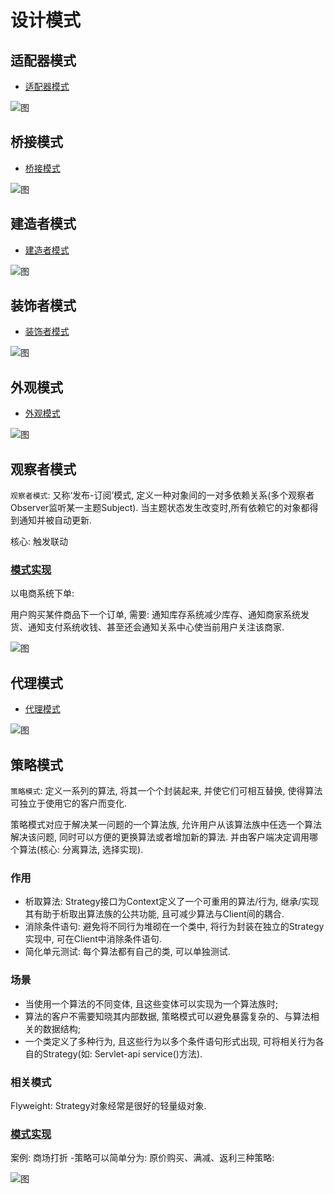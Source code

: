 
# 设计模式


## 适配器模式

- [适配器模式](src/main/java/adapter/)

![图](src/main/java/adapter/adapter.png)

## 桥接模式

- [桥接模式](src/main/java/bridge)

![图](src/main/java/bridge/bridge.png)

## 建造者模式

- [建造者模式](src/main/java/builder)

![图](src/main/java/builder/builder.png)

## 装饰者模式

- [装饰者模式](src/main/java/decorator)

![图](src/main/java/decorator/decorator.png)

## 外观模式

- [外观模式](src/main/java/facade)

![图](src/main/java/facade/facade.png)

## 观察者模式

`观察者模式`: 又称‘发布-订阅’模式, 定义一种对象间的一对多依赖关系(多个观察者Observer监听某一主题Subject). 当主题状态发生改变时,所有依赖它的对象都得到通知并被自动更新.

核心: 触发联动

### [模式实现](src/main/java/observer)

以电商系统下单:

用户购买某件商品下一个订单, 需要: 通知库存系统减少库存、通知商家系统发货、通知支付系统收钱、甚至还会通知关系中心使当前用户关注该商家.

![图](src/main/java/observer/observer.png)

## 代理模式

- [代理模式](src/main/java/proxy)

![图](src/main/java/proxy/proxy.png)

## 策略模式

`策略模式`: 定义一系列的算法, 将其一个个封装起来, 并使它们可相互替换, 使得算法可独立于使用它的客户而变化.

策略模式对应于解决某一问题的一个算法族, 允许用户从该算法族中任选一个算法解决该问题, 同时可以方便的更换算法或者增加新的算法. 并由客户端决定调用哪个算法(核心: 分离算法, 选择实现).

### 作用

- 析取算法: Strategy接口为Context定义了一个可重用的算法/行为, 继承/实现其有助于析取出算法族的公共功能, 且可减少算法与Client间的耦合.
- 消除条件语句: 避免将不同行为堆砌在一个类中, 将行为封装在独立的Strategy实现中, 可在Client中消除条件语句.
- 简化单元测试: 每个算法都有自己的类, 可以单独测试.

### 场景

- 当使用一个算法的不同变体, 且这些变体可以实现为一个算法族时;
- 算法的客户不需要知晓其内部数据, 策略模式可以避免暴露复杂的、与算法相关的数据结构;
- 一个类定义了多种行为, 且这些行为以多个条件语句形式出现, 可将相关行为各自的Strategy(如: Servlet-api service()方法).

### 相关模式

Flyweight: Strategy对象经常是很好的轻量级对象.

### [模式实现](src/main/java/strategy)

案例: 商场打折 -策略可以简单分为: 原价购买、满减、返利三种策略:

![图](src/main/java/strategy/strategy.png)
